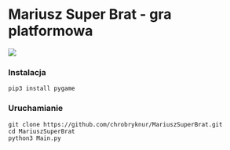 # Mariusz Super Brat - gra platformowa

![](https://i.imgur.com/eFnhkR2.png)

### Instalacja
`pip3 install pygame`

### Uruchamianie
```
git clone https://github.com/chrobryknur/MariuszSuperBrat.git
cd MariuszSuperBrat
python3 Main.py
```
